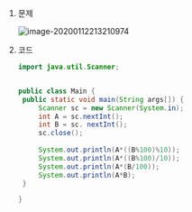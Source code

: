 1. 문제

   ![image-20200112213210974](C:\Users\game3\AppData\Roaming\Typora\typora-user-images\image-20200112213210974.png)

2. 코드

   ```java
   import java.util.Scanner;
   
   
   public class Main {
   	public static void main(String args[]) {
   		Scanner sc = new Scanner(System.in);
   		int A = sc.nextInt();
   		int B = sc. nextInt();
   		sc.close();
   		
   		System.out.println(A*((B%100)%10));
   		System.out.println(A*((B%100)/10));
   		System.out.println(A*(B/100));
   		System.out.println(A*B);
   	}
   
   }
   
   ```

   